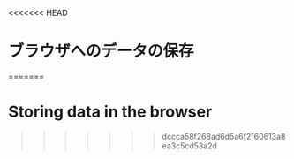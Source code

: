 
<<<<<<< HEAD
# ブラウザへのデータの保存
=======
# Storing data in the browser
>>>>>>> dccca58f268ad6d5a6f2160613a8ea3c5cd53a2d

